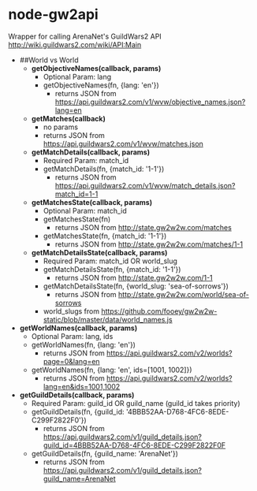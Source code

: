 node-gw2api
========
Wrapper for calling ArenaNet's GuildWars2 API  
http://wiki.guildwars2.com/wiki/API:Main

- ##World vs World
    - **getObjectiveNames(callback, params)**
        - Optional Param: lang
        - getObjectiveNames(fn, {lang: 'en'})  
            - returns JSON from https://api.guildwars2.com/v1/wvw/objective_names.json?lang=en
    - **getMatches(callback)**
        - no params
        - returns JSON from https://api.guildwars2.com/v1/wvw/matches.json
    - **getMatchDetails(callback, params)**
        - Required Param: match_id
        - getMatchDetails(fn, {match_id: '1-1'})  
            - returns JSON from https://api.guildwars2.com/v1/wvw/match_details.json?match_id=1-1
    - **getMatchesState(callback, params)**
        - Optional Param: match_id
        - getMatchesState(fn)  
            - returns JSON from http://state.gw2w2w.com/matches
        - getMatchesState(fn, {match_id: '1-1'})  
            - returns JSON from http://state.gw2w2w.com/matches/1-1
    - **getMatchDetailsState(callback, params)**
        - Required Param: match_id OR world_slug
        - getMatchDetailsState(fn, {match_id: '1-1'})  
            - returns JSON from http://state.gw2w2w.com/1-1
        - getMatchDetailsState(fn, {world_slug: 'sea-of-sorrows'})  
            - returns JSON from http://state.gw2w2w.com/world/sea-of-sorrows
        - world_slugs from https://github.com/fooey/gw2w2w-static/blob/master/data/world_names.js
- **getWorldNames(callback, params)**
    - Optional Param: lang, ids
    - getWorldNames(fn, {lang: 'en'})  
        - returns JSON from https://api.guildwars2.com/v2/worlds?page=0&lang=en
    - getWorldNames(fn, {lang: 'en', ids=[1001, 1002]})  
        - returns JSON from https://api.guildwars2.com/v2/worlds?lang=en&ids=1001,1002
- **getGuildDetails(callback, params)**
    - Required Param: guild_id OR guild_name (guild_id takes priority)
    - getGuildDetails(fn, {guild_id: '4BBB52AA-D768-4FC6-8EDE-C299F2822F0'})  
        - returns JSON from https://api.guildwars2.com/v1/guild_details.json?guild_id=4BBB52AA-D768-4FC6-8EDE-C299F2822F0F
    - getGuildDetails(fn, {guild_name: 'ArenaNet'})  
        - returns JSON from https://api.guildwars2.com/v1/guild_details.json?guild_name=ArenaNet